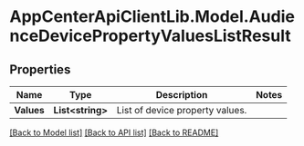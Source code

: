 # AppCenterApiClientLib.Model.AudienceDevicePropertyValuesListResult
## Properties

Name | Type | Description | Notes
------------ | ------------- | ------------- | -------------
**Values** | **List&lt;string&gt;** | List of device property values. | 

[[Back to Model list]](../README.md#documentation-for-models) [[Back to API list]](../README.md#documentation-for-api-endpoints) [[Back to README]](../README.md)

